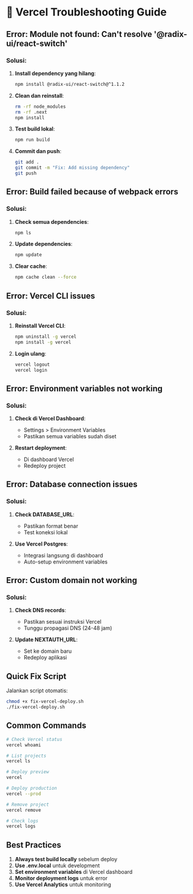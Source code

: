 # 🔧 Vercel Troubleshooting Guide

## Error: Module not found: Can't resolve '@radix-ui/react-switch'

### Solusi:
1. **Install dependency yang hilang**:
   ```bash
   npm install @radix-ui/react-switch@^1.1.2
   ```

2. **Clean dan reinstall**:
   ```bash
   rm -rf node_modules
   rm -rf .next
   npm install
   ```

3. **Test build lokal**:
   ```bash
   npm run build
   ```

4. **Commit dan push**:
   ```bash
   git add .
   git commit -m "Fix: Add missing dependency"
   git push
   ```

## Error: Build failed because of webpack errors

### Solusi:
1. **Check semua dependencies**:
   ```bash
   npm ls
   ```

2. **Update dependencies**:
   ```bash
   npm update
   ```

3. **Clear cache**:
   ```bash
   npm cache clean --force
   ```

## Error: Vercel CLI issues

### Solusi:
1. **Reinstall Vercel CLI**:
   ```bash
   npm uninstall -g vercel
   npm install -g vercel
   ```

2. **Login ulang**:
   ```bash
   vercel logout
   vercel login
   ```

## Error: Environment variables not working

### Solusi:
1. **Check di Vercel Dashboard**:
   - Settings > Environment Variables
   - Pastikan semua variables sudah diset

2. **Restart deployment**:
   - Di dashboard Vercel
   - Redeploy project

## Error: Database connection issues

### Solusi:
1. **Check DATABASE_URL**:
   - Pastikan format benar
   - Test koneksi lokal

2. **Use Vercel Postgres**:
   - Integrasi langsung di dashboard
   - Auto-setup environment variables

## Error: Custom domain not working

### Solusi:
1. **Check DNS records**:
   - Pastikan sesuai instruksi Vercel
   - Tunggu propagasi DNS (24-48 jam)

2. **Update NEXTAUTH_URL**:
   - Set ke domain baru
   - Redeploy aplikasi

## Quick Fix Script

Jalankan script otomatis:
```bash
chmod +x fix-vercel-deploy.sh
./fix-vercel-deploy.sh
```

## Common Commands

```bash
# Check Vercel status
vercel whoami

# List projects
vercel ls

# Deploy preview
vercel

# Deploy production
vercel --prod

# Remove project
vercel remove

# Check logs
vercel logs
```

## Best Practices

1. **Always test build locally** sebelum deploy
2. **Use .env.local** untuk development
3. **Set environment variables** di Vercel dashboard
4. **Monitor deployment logs** untuk error
5. **Use Vercel Analytics** untuk monitoring 